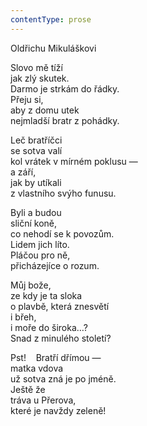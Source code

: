 ```yaml
---
contentType: prose
---
```


Oldřichu Mikuláškovi

Slovo mě tíží  
jak zlý skutek.  
Darmo je strkám do řádky.  
Přeju si,  
aby z domu utek  
nejmladší bratr z pohádky.

Leč bratříčci  
se sotva valí  
kol vrátek v mírném poklusu —  
a září,  
jak by utíkali  
z vlastního svýho funusu.

Byli a budou  
sliční koně,  
co nehodí se k povozům.  
Lidem jich líto.  
Pláčou pro ně,  
přicházejíce o rozum.

Můj bože,  
ze kdy je ta sloka  
o plavbě, která znesvětí  
i břeh,  
i moře do široka…?  
Snad z minulého století?

Pst!    Bratří dřímou —  
matka vdova  
už sotva zná je po jméně.  
Ještě že  
tráva u Přerova,  
které je navždy zeleně!
